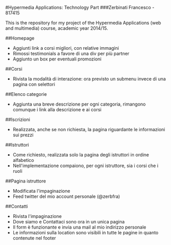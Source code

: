 #Hypermedia Applications: Technology Part
###Zerbinati Francesco - 817415

This is the repository for my project of the Hypermedia Applications (web and multimedia) course, academic year 2014/15.

##Homepage

* Aggiunti link a corsi migliori, con relative immagini
* Rimossi testimonials a favore di una div per più partner
* Aggiunto un box per eventuali promozioni

##Corsi

* Rivista la modalità di interazione: ora previsto un submenu invece di una pagina con selettori

##Elenco categorie

* Aggiunta una breve descrizione per ogni categoria, rimangono comunque i link alla descrizione e ai corsi

##Iscrizioni

* Realizzata, anche se non richiesta, la pagina riguardante le informazioni sui prezzi

##Istruttori

* Come richiesto, realizzata solo la pagina degli istruttori in ordine alfabetico
* Nell'implementazione compaiono, per ogni istruttore, sia i corsi che i ruoli

##Pagina istruttore

* Modificata l'impaginazione
* Feed twitter del mio account personale (@zerbfra)


##Contatti

* Rivista l'impaginazione
* Dove siamo e Contattaci sono ora in un unica pagina
* Il form è funzionante e invia una mail al mio indirizzo personale
* Le informazioni sulla location sono visibili in tutte le pagine in quanto contenute nel footer
